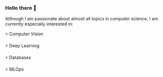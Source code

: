 ### Hello there 👋

Although I am passionate about almost all topics in computer science, I am currently especially interested in:

⚡ Computer Vision

⚡ Deep Learning

⚡ Databases 

⚡ MLOps

<!--
**LC117/LC117** is a ✨ _special_ ✨ repository because its `README.md` (this file) appears on your GitHub profile.

Here are some ideas to get you started:

- 🔭 I’m currently working on ...
- 🌱 I’m currently learning ...
- 👯 I’m looking to collaborate on ...
- 🤔 I’m looking for help with ...
- 💬 Ask me about ...
- 📫 How to reach me: ...
- 😄 Pronouns: ...
- ⚡ Fun fact: ...
-->
